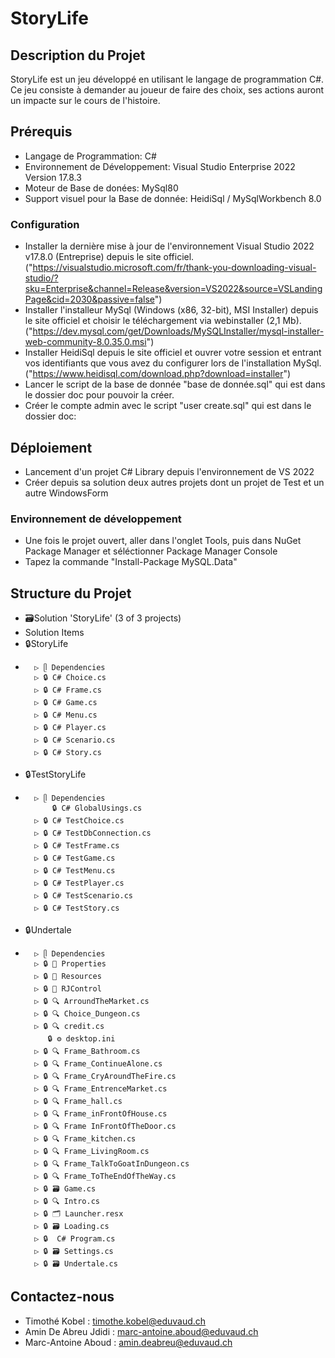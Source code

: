 ﻿# StoryLife

## Description du Projet
StoryLife est un jeu développé en utilisant le langage de programmation C#. Ce jeu consiste à demander au joueur de faire des choix, ses actions auront un impacte sur le cours de l'histoire.

## Prérequis

- Langage de Programmation: C#
- Environnement de Développement: Visual Studio Enterprise 2022 Version 17.8.3
- Moteur de Base de donées: MySql80
- Support visuel pour la Base de donnée: HeidiSql / MySqlWorkbench 8.0

### Configuration

- Installer la dernière mise à jour de l'environnement Visual Studio 2022 v17.8.0 (Entreprise) depuis le site officiel. ("https://visualstudio.microsoft.com/fr/thank-you-downloading-visual-studio/?sku=Enterprise&channel=Release&version=VS2022&source=VSLandingPage&cid=2030&passive=false")
- Installer l'installeur MySql (Windows (x86, 32-bit), MSI Installer) depuis le site officiel et choisir le téléchargement via webinstaller (2,1 Mb). ("https://dev.mysql.com/get/Downloads/MySQLInstaller/mysql-installer-web-community-8.0.35.0.msi")
- Installer HeidiSql depuis le site officiel et ouvrer votre session et entrant vos identifiants que vous avez du configurer lors de l'installation MySql. ("https://www.heidisql.com/download.php?download=installer")
- Lancer le script de la base de donnée "base de donnée.sql" qui est dans le dossier doc pour pouvoir la créer.
- Créer le compte admin avec le script "user create.sql" qui est dans le dossier doc:
## Déploiement

- Lancement d'un projet C# Library depuis l'environnement de VS 2022
- Créer depuis sa solution deux autres projets dont un projet de Test et un autre WindowsForm

### Environnement de développement

- Une fois le projet ouvert, aller dans l'onglet Tools, puis dans NuGet Package Manager et séléctionner Package Manager Console
- Tapez la commande "Install-Package MySQL.Data"

## Structure du Projet

- 🗃️Solution 'StoryLife' (3 of 3 projects)
- 	Solution Items
- 	🔒StoryLife
- 		▷ ᥫ Dependencies
		▷ 🔒 C# Choice.cs
		▷ 🔒 C# Frame.cs
		▷ 🔒 C# Game.cs
		▷ 🔒 C# Menu.cs
		▷ 🔒 C# Player.cs
		▷ 🔒 C# Scenario.cs
		▷ 🔒 C# Story.cs
- 	🔒TestStoryLife
- 		▷ ᥫ Dependencies
		    🔒 C# GlobalUsings.cs
		▷ 🔒 C# TestChoice.cs
		▷ 🔒 C# TestDbConnection.cs
		▷ 🔒 C# TestFrame.cs
		▷ 🔒 C# TestGame.cs
		▷ 🔒 C# TestMenu.cs
		▷ 🔒 C# TestPlayer.cs
		▷ 🔒 C# TestScenario.cs
		▷ 🔒 C# TestStory.cs
- 	🔒Undertale
- 		▷ ᥫ Dependencies
		▷ 🔒 📁 Properties
		▷ 🔒 📁 Resources
		▷ 🔒 📁 RJControl
		▷ 🔒 🔍 ArroundTheMarket.cs
		▷ 🔒 🔍 Choice_Dungeon.cs
		▷ 🔒 🔍 credit.cs
		   🔒 ⚙️ desktop.ini
		▷ 🔒 🔍 Frame_Bathroom.cs
		▷ 🔒 🔍 Frame_ContinueAlone.cs
		▷ 🔒 🔍 Frame_CryAroundTheFire.cs
		▷ 🔒 🔍 Frame_EntrenceMarket.cs
		▷ 🔒 🔍 Frame_hall.cs
		▷ 🔒 🔍 Frame_inFrontOfHouse.cs
		▷ 🔒 🔍 Frame InFrontOfTheDoor.cs
		▷ 🔒 🔍 Frame_kitchen.cs
		▷ 🔒 🔍 Frame_LivingRoom.cs
		▷ 🔒 🔍 Frame_TalkToGoatInDungeon.cs
		▷ 🔒 🔍 Frame_ToTheEndOfTheWay.cs
		▷ 🔒 🗃️ Game.cs
		▷ 🔒 🔍 Intro.cs
		▷ 🔒 🗂️ Launcher.resx
		▷ 🔒 🗃️ Loading.cs
		▷ 🔒  C# Program.cs
		▷ 🔒 🗃️ Settings.cs
		▷ 🔒 🗃️ Undertale.cs

## Contactez-nous

- Timothé Kobel           : timothe.kobel@eduvaud.ch
- Amin De Abreu Jdidi     : marc-antoine.aboud@eduvaud.ch
- Marc-Antoine Aboud      : amin.deabreu@eduvaud.ch
